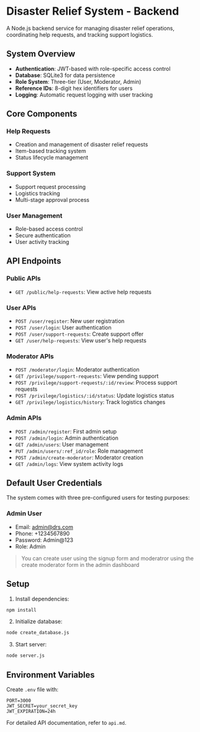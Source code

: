 # Disaster Relief System - Backend

A Node.js backend service for managing disaster relief operations, coordinating help requests, and tracking support logistics.

## System Overview

- **Authentication**: JWT-based with role-specific access control
- **Database**: SQLite3 for data persistence
- **Role System**: Three-tier (User, Moderator, Admin)
- **Reference IDs**: 8-digit hex identifiers for users
- **Logging**: Automatic request logging with user tracking

## Core Components

### Help Requests
- Creation and management of disaster relief requests
- Item-based tracking system
- Status lifecycle management

### Support System
- Support request processing
- Logistics tracking
- Multi-stage approval process

### User Management
- Role-based access control
- Secure authentication
- User activity tracking

## API Endpoints

### Public APIs
- `GET /public/help-requests`: View active help requests

### User APIs
- `POST /user/register`: New user registration
- `POST /user/login`: User authentication
- `POST /user/support-requests`: Create support offer
- `GET /user/help-requests`: View user's help requests

### Moderator APIs
- `POST /moderator/login`: Moderator authentication
- `GET /privilege/support-requests`: View pending support
- `POST /privilege/support-requests/:id/review`: Process support requests
- `POST /privilege/logistics/:id/status`: Update logistics status
- `GET /privilege/logistics/history`: Track logistics changes

### Admin APIs
- `POST /admin/register`: First admin setup
- `POST /admin/login`: Admin authentication
- `GET /admin/users`: User management
- `PUT /admin/users/:ref_id/role`: Role management
- `POST /admin/create-moderator`: Moderator creation
- `GET /admin/logs`: View system activity logs

## Default User Credentials

The system comes with three pre-configured users for testing purposes:

### Admin User
- Email: admin@drs.com
- Phone: +1234567890
- Password: Admin@123
- Role: Admin

> You can create user using the signup form and moderatror using the create moderator form in the admin dashboard


## Setup

1. Install dependencies:
```bash
npm install
```

2. Initialize database:
```bash
node create_database.js
```

3. Start server:
```bash
node server.js
```

## Environment Variables
Create `.env` file with:
```
PORT=3000
JWT_SECRET=your_secret_key
JWT_EXPIRATION=24h
```

For detailed API documentation, refer to `api.md`.
